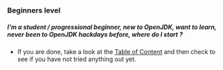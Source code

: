### Beginners level

##### I'm a student / progressional beginner, new to OpenJDK, want to learn, never been to OpenJDK hackdays before, where do I start ?

- If you are done, take a look at the [Table of Content](http://neomatrix369.gitbooks.io/adoptopenjdk-getting-started-kit/content/) and then check to see if you have not tried anything out yet.
